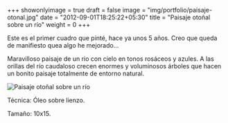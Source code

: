 +++
showonlyimage = true
draft = false
image = "img/portfolio/paisaje-otonal.jpg"
date = "2012-09-01T18:25:22+05:30"
title = "Paisaje otoñal sobre un río"
weight = 0
+++

Este es el primer cuadro que pinté, hace ya unos 5 años. Creo que queda de manifiesto quea algo he mejorado...
<!--more-->

Maravilloso paisaje de un rio con cielo en tonos rosáceos y azules. A las orillas del río caudaloso crecen enormes y voluminosos árboles que hacen un bonito paisaje totalmente de entorno natural.

![Paisaje otoñal sobre un río](/img/portfolio/paisaje-otonal.jpg)

Técnica: Óleo sobre lienzo.

Tamaño: 10x15.
